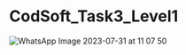 # CodSoft_Task3_Level1
![WhatsApp Image 2023-07-31 at 11 07 50](https://github.com/akanksha0812/CodSoft_Task3_Level1/assets/90760374/b1f0b4bf-937d-438f-91ca-df9bde723fba)
